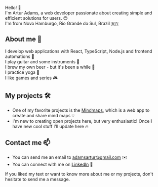 Hello! 👋 <br/>
I'm Artur Adams, a web developer passionate about creating simple and efficient solutions for users. 😍<br/>
I'm from Novo Hamburgo, Rio Grande do Sul, Brazil 🇧🇷

## About me 💬

I develop web applications with React, TypeScript, Node.js and frontend automations 🚀<br/>
I play guitar and some instruments 🎸<br/>
I brew my own beer - but it's been a while 🍻 <br/>
I practice yoga 🧘 <br/>
I like games and series 🎮 <br/>

## My projects 🛠️

- One of my favorite projects is the [Mindmaps](https://github.com/adamsartur/mindmaps), which is a web app to create and share mind maps 💡 <br/>
- I'm new to creating open projects here, but very enthusiastic! Once I have new cool stuff I'll update here 🔥

## Contact me 📫

- You can send me an email to adamsartur@gmail.com ✉️ <br/>
- You can connect with me on [LinkedIn](https://www.linkedin.com/in/arturadams/) 💼

If you liked my text or want to know more about me or my projects, don't hesitate to send me a message.
